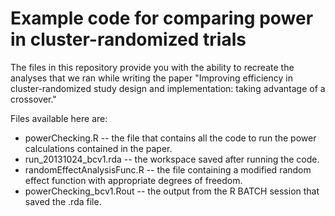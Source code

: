 Example code for comparing power in cluster-randomized trials
=========

The files in this repository provide you with the ability to recreate the analyses that we ran while writing the paper "Improving efficiency in cluster-randomized study design and implementation: taking advantage of a crossover."

Files available here are:
* powerChecking.R -- the file that contains all the code to run the power calculations contained in the paper.
* run_20131024_bcv1.rda -- the workspace saved after running the code.
* randomEffectAnalysisFunc.R -- the file containing a modified random effect function with appropriate degrees of freedom.
* powerChecking_bcv1.Rout -- the output from the R BATCH session that saved the .rda file.
